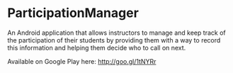 ParticipationManager
====================

An Android application that allows instructors to manage and keep track of the participation of their students by providing them with a way to record this information and helping them decide who to call on next.

Available on Google Play here: http://goo.gl/1tNYRr
